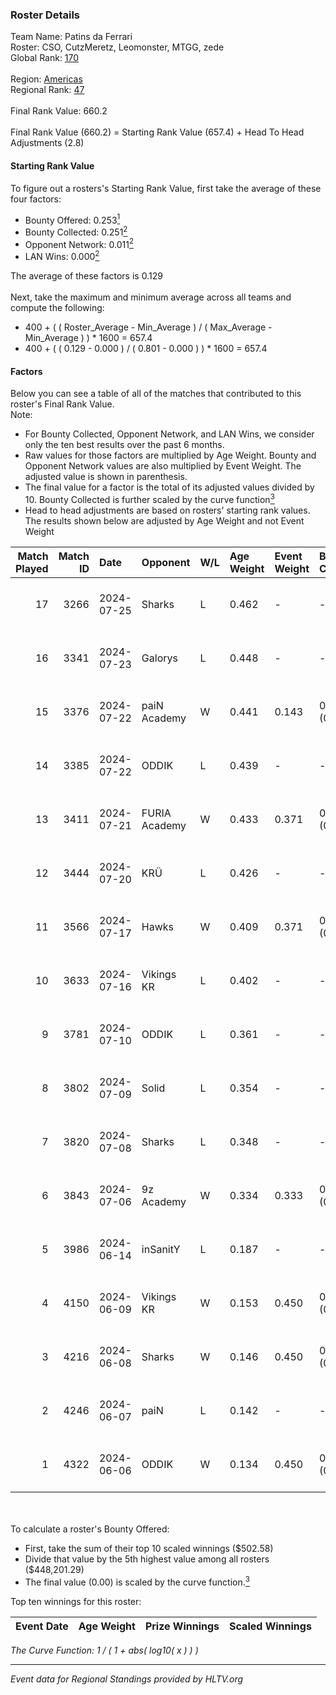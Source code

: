 ### Roster Details<br />
Team Name: Patins da Ferrari<br />
Roster: CSO, CutzMeretz, Leomonster, MTGG, zede<br />
Global Rank: [170](../../standings_global_2024_11_13.md)<br />
<br />
Region: [Americas]( ../../standings_americas_2024_11_13.md)<br />
Regional Rank: [47]( ../../standings_americas_2024_11_13.md)<br />
<br />
Final Rank Value:  660.2<br />
<br />
Final Rank Value (660.2) = Starting Rank Value (657.4) + Head To Head Adjustments (2.8)<br />

#### Starting Rank Value<br />
To figure out a rosters's Starting Rank Value, first take the average of these four factors:<br />
- Bounty Offered: 0.253[<sup>1</sup>](#table2)
- Bounty Collected: 0.251[<sup>2</sup>](#table1)
- Opponent Network: 0.011[<sup>2</sup>](#table1)
- LAN Wins: 0.000[<sup>2</sup>](#table1)

The average of these factors is 0.129<br />
<br />
Next, take the maximum and minimum average across all teams and compute the following:<br />
- 400 + ( ( Roster_Average - Min_Average ) / ( Max_Average - Min_Average ) ) * 1600 = 657.4
- 400 + ( ( 0.129 - 0.000 ) / ( 0.801 - 0.000 ) ) * 1600 = 657.4


#### Factors<br />
Below you can see a table of all of the matches that contributed to this roster's Final Rank Value.<br />
Note:<br />

- For Bounty Collected, Opponent Network, and LAN Wins, we consider only the ten best results over the past 6 months.
- Raw values for those factors are multiplied by Age Weight. Bounty and Opponent Network values are also multiplied by Event Weight. The adjusted value is shown in parenthesis.
- The final value for a factor is the total of its adjusted values divided by 10. Bounty Collected is further scaled by the curve function[<sup>3</sup>](#curveFunction)
- Head to head adjustments are based on rosters' starting rank values. The results shown below are adjusted by Age Weight and not Event Weight
<span id="table1"></span><br />


| Match Played | Match ID | Date       | Opponent      | W/L | Age Weight | Event Weight | Bounty Collected | Opponent Network | LAN Wins  | H2H Adj. | Roster                                  |
| -: | -: | :- | :- | :- | :- | :- | :- | :- | :- | -: | :- |
|           17 |     3266 | 2024-07-25 | Sharks        | L   | 0.462      | -            | -                | -                | -         |    -1.52 | CSO, CutzMeretz, Leomonster, MTGG, zede |
|           16 |     3341 | 2024-07-23 | Galorys       | L   | 0.448      | -            | -                | -                | -         |    -5.52 | CSO, CutzMeretz, Leomonster, MTGG, zede |
|           15 |     3376 | 2024-07-22 | paiN Academy  | W   | 0.441      | 0.143        | 0.000 (0.000)    | 0.035 (0.002)    | 0 (0.000) |     2.56 | CSO, CutzMeretz, Leomonster, MTGG, zede |
|           14 |     3385 | 2024-07-22 | ODDIK         | L   | 0.439      | -            | -                | -                | -         |    -1.36 | CSO, CutzMeretz, Leomonster, MTGG, zede |
|           13 |     3411 | 2024-07-21 | FURIA Academy | W   | 0.433      | 0.371        | 0.000 (0.000)    | 0.027 (0.004)    | 0 (0.000) |     3.88 | CSO, CutzMeretz, Leomonster, MTGG, zede |
|           12 |     3444 | 2024-07-20 | KRÜ           | L   | 0.426      | -            | -                | -                | -         |    -3.70 | CSO, CutzMeretz, Leomonster, MTGG, zede |
|           11 |     3566 | 2024-07-17 | Hawks         | W   | 0.409      | 0.371        | 0.003 (0.000)    | 0.020 (0.003)    | 0 (0.000) |     6.53 | CSO, CutzMeretz, Leomonster, MTGG, zede |
|           10 |     3633 | 2024-07-16 | Vikings KR    | L   | 0.402      | -            | -                | -                | -         |    -5.06 | CSO, CutzMeretz, Leomonster, MTGG, zede |
|            9 |     3781 | 2024-07-10 | ODDIK         | L   | 0.361      | -            | -                | -                | -         |    -1.19 | bsd, CSO, CutzMeretz, Leomonster, zede  |
|            8 |     3802 | 2024-07-09 | Solid         | L   | 0.354      | -            | -                | -                | -         |    -3.27 | bsd, CSO, CutzMeretz, Leomonster, zede  |
|            7 |     3820 | 2024-07-08 | Sharks        | L   | 0.348      | -            | -                | -                | -         |    -1.03 | bsd, CSO, CutzMeretz, Leomonster, zede  |
|            6 |     3843 | 2024-07-06 | 9z Academy    | W   | 0.334      | 0.333        | 0.000 (0.000)    | 0.128 (0.014)    | 0 (0.000) |     3.14 | bsd, CSO, CutzMeretz, Leomonster, zede  |
|            5 |     3986 | 2024-06-14 | inSanitY      | L   | 0.187      | -            | -                | -                | -         |    -1.48 | CutzMeretz, desh, Leomonster, roz, zede |
|            4 |     4150 | 2024-06-09 | Vikings KR    | W   | 0.153      | 0.450        | 0.012 (0.001)    | 0.362 (0.025)    | 0 (0.000) |     2.84 | CutzMeretz, desh, Leomonster, roz, zede |
|            3 |     4216 | 2024-06-08 | Sharks        | W   | 0.146      | 0.450        | 0.056 (0.004)    | 0.482 (0.032)    | 0 (0.000) |     4.24 | CutzMeretz, desh, Leomonster, roz, zede |
|            2 |     4246 | 2024-06-07 | paiN          | L   | 0.142      | -            | -                | -                | -         |    -0.03 | CutzMeretz, desh, Leomonster, roz, zede |
|            1 |     4322 | 2024-06-06 | ODDIK         | W   | 0.134      | 0.450        | 0.090 (0.005)    | 0.539 (0.032)    | 0 (0.000) |     3.79 | CutzMeretz, desh, Leomonster, roz, zede |

<br />
<span id="table2"></span><br />
To calculate a roster's Bounty Offered:<br />

- First, take the sum of their top 10 scaled winnings ($502.58)
- Divide that value by the 5th highest value among all rosters ($448,201.29)
- The final value (0.00) is scaled by the curve function.[<sup>3</sup>](#curveFunction)

Top ten winnings for this roster:<br />

| Event Date | Age Weight | Prize Winnings | Scaled Winnings |
| :- | -: | :- | :- |


<span id="curveFunction"></span>_The Curve Function: 1 / ( 1 + abs( log10( x ) ) )_<br />

---
_Event data for Regional Standings provided by HLTV.org_<br />
